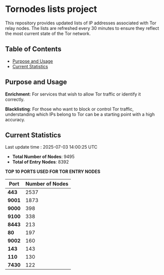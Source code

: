 # Tornodes lists project

This repository provides updated lists of IP addresses associated with Tor relay nodes. The lists are refreshed every 30 minutes to ensure they reflect the most current state of the Tor network.

## Table of Contents

- [Purpose and Usage](#purpose-and-usage)
- [Current Statistics](#current-statistics)


## Purpose and Usage

**Enrichment**: For services that wish to allow Tor traffic or identify it correctly.

**Blacklisting**: For those who want to block or control Tor traffic, understanding which IPs belong to Tor can be a starting point with a high accuracy.

## Current Statistics

Last update time : 2025-07-03 14:00:25 UTC

- **Total Number of Nodes**: 9495
- **Total of Entry Nodes**: 8392

**TOP 10 PORTS USED FOR TOR ENTRY NODES**

| **Port** | **Number of Nodes** |
|------|-----------------|
| **443**   | 2537  |
| **9001**   | 1873  |
| **9000**   | 398  |
| **9100**   | 338  |
| **8443**   | 213  |
| **80**   | 197  |
| **9002**   | 160  |
| **143**   | 143  |
| **110**   | 130  |
| **7430**   | 122  |

